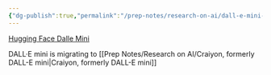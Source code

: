 ```yaml
---
{"dg-publish":true,"permalink":"/prep-notes/research-on-ai/dall-e-mini-by-craiyon-com-on-hugging-face/","dgHomeLink":true,"dgPassFrontmatter":false}
---
```


[Hugging Face Dalle Mini](https://huggingface.co/spaces/dalle-mini/dalle-mini)

DALL·E mini is migrating to [[Prep Notes/Research on AI/Craiyon, formerly DALL-E mini|Craiyon, formerly DALL-E mini]]